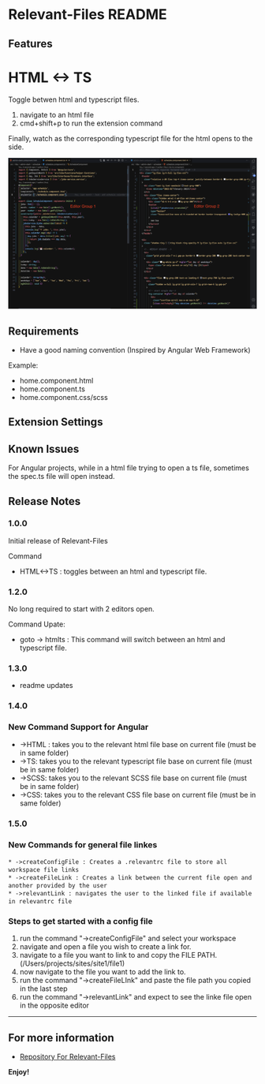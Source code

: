 # Relevant-Files README


## Features

# HTML <-> TS
Toggle betwen html and typescript files.

1. navigate to an html file
2. cmd+shift+p to run the extension command

Finally, watch as the corresponding typescript file for the html opens to the side.



![show casing editors](images/showEditors.png)

<!-- > Tip: Many popular extensions utilize animations. This is an excellent way to show off your extension! We recommend short, focused animations that are easy to follow. -->

## Requirements

* Have a good naming convention (Inspired by Angular Web Framework)
 
 Example:
  
  * home.component.html
  * home.component.ts
  * home.component.css/scss

## Extension Settings

## Known Issues

For Angular projects, while in a html file trying to open a ts file, sometimes the spec.ts file will open instead.

## Release Notes


### 1.0.0

Initial release of Relevant-Files

Command
* HTML<->TS : toggles between an html and typescript file.

### 1.2.0

No long required to start with 2 editors open.

Command Upate:

* goto -> htmlts : This command will switch between an html and typescript file.


### 1.3.0
* readme updates

### 1.4.0
 ### New Command Support for Angular
 * ->HTML : takes you to the relevant html file base on current file (must be in same folder)
 * ->TS: takes you to the relevant typescript file base on current file (must be in same folder)
 * ->SCSS: takes you to the relevant SCSS file base on current file (must be in same folder)
 * ->CSS: takes you to the relevant CSS file base on current file (must be in same folder)


 ### 1.5.0
 ### New Commands for general file linkes
    * ->createConfigFile : Creates a .relevantrc file to store all workspace file links
    * ->createFileLink : Creates a link between the current file open and another provided by the user
    * ->relevantLink : navigates the user to the linked file if available in relevantrc file

### Steps to get started with a config file
1. run the command "->createConfigFile" and select your workspace
2. navigate and open a file you wish to create a link for. 
3. navigate to a file you want to link to and copy the FILE PATH. (/Users/projects/sites/site1/file1)
4. now navigate to the file you want to add the link to.
5. run the command "->createFileLInk" and paste the file path you copied in the last step
6. run the command "->relevantLink" and expect to see the linke file open in the opposite editor
---

<!-- ## Following extension guidelines -->

<!-- Ensure that you've read through the extensions guidelines and follow the best practices for creating your extension. -->

<!-- * [Extension Guidelines](https://code.visualstudio.com/api/references/extension-guidelines) -->


## For more information

* [Repository For Relevant-Files](http://code.visualstudio.com/docs/languages/markdown)
<!-- * [Markdown Syntax Reference](https://help.github.com/articles/markdown-basics/) -->

**Enjoy!**
